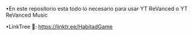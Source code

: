 •En este repositorio esta todo lo necesario para usar YT ReVanced o YT ReVanced Music

•LinkTree 🌳:
https://linktr.ee/HabitadGame

